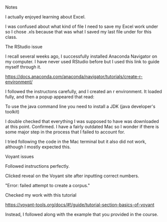 Notes 

I actually enjoyed learning about Excel. 

I was confused about what kind of file I need to save my Excel work under so I chose .xls because that was what I saved my last file under for this class. 

The RStudio issue 

I recall several weeks ago, I successfully installed Anaconda Navigator on my computer. 
I have never used RStudio before but I used this link to guide myself through it. 

https://docs.anaconda.com/anaconda/navigator/tutorials/create-r-environment/

I followed the instructons carefully, and I created an r environment.
It loaded fully, and then a popup appeared that read: 

To use the java command line you need to install a JDK (java developer's toolkit)

I double checked that everything I was supposed to have was downloaded at this point. Confirmed. 
I have a fairly outdated Mac so I wonder if there is some major step in the process that I failed to account for.

I tried following the code in the Mac terminal but it also did not work, although I mostly expected this. 

Voyant issues 

Followed instructions perfectly. 

Clicked reveal on the Voyant site after inputting correct numbers. 

"Error: failed attempt to create a corpus."

Checked my work with this tutorial

https://voyant-tools.org/docs/#!/guide/tutorial-section-basics-of-voyant

Instead, I followed along with the example that you provided in the course. 






